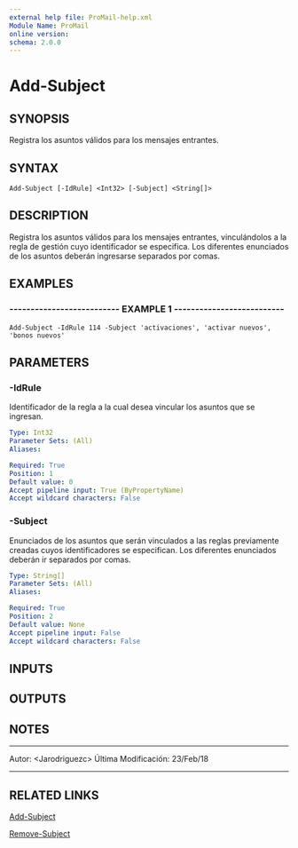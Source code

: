 ```yaml
---
external help file: ProMail-help.xml
Module Name: ProMail
online version: 
schema: 2.0.0
---
```


# Add-Subject

## SYNOPSIS
Registra los asuntos válidos para los mensajes entrantes.

## SYNTAX

```
Add-Subject [-IdRule] <Int32> [-Subject] <String[]>
```

## DESCRIPTION
Registra los asuntos válidos para los mensajes entrantes, vinculándolos a la regla 
de gestión cuyo identificador se especifica.
Los diferentes enunciados de los asuntos
deberán ingresarse separados por comas.

## EXAMPLES

### -------------------------- EXAMPLE 1 --------------------------
```
Add-Subject -IdRule 114 -Subject 'activaciones', 'activar nuevos', 'bonos nuevos'
```

## PARAMETERS

### -IdRule
Identificador de la regla  a la cual desea vincular los asuntos que se ingresan.

```yaml
Type: Int32
Parameter Sets: (All)
Aliases: 

Required: True
Position: 1
Default value: 0
Accept pipeline input: True (ByPropertyName)
Accept wildcard characters: False
```

### -Subject
Enunciados de los asuntos que serán vinculados a las reglas previamente creadas cuyos identificadores se 
especifican.
Los diferentes enunciados deberán ir separados por comas.

```yaml
Type: String[]
Parameter Sets: (All)
Aliases: 

Required: True
Position: 2
Default value: None
Accept pipeline input: False
Accept wildcard characters: False
```

## INPUTS

## OUTPUTS

## NOTES
---------------------------------------------------------
Autor: \<Jarodriguezc\>
Última Modificación: 23/Feb/18

---------------------------------------------------------

## RELATED LINKS

[Add-Subject](Add-Subject.md)

[Remove-Subject](Remove-Subject.md)

